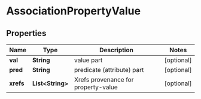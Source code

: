 
# AssociationPropertyValue

## Properties
Name | Type | Description | Notes
------------ | ------------- | ------------- | -------------
**val** | **String** | value part |  [optional]
**pred** | **String** | predicate (attribute) part |  [optional]
**xrefs** | **List&lt;String&gt;** | Xrefs provenance for property-value |  [optional]



